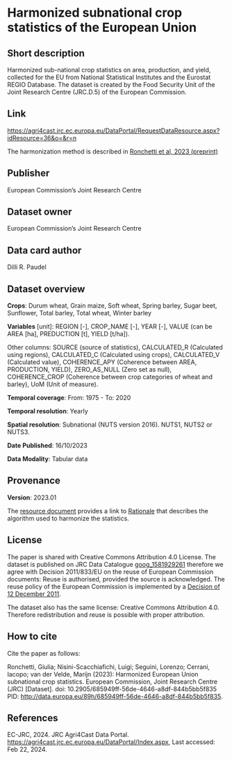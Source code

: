 # Harmonized subnational crop statistics of the European Union

## Short description
Harmonized sub-national crop statistics on area, production, and yield, collected for the EU from National Statistical Institutes and the Eurostat REGIO Database. The dataset is created by the Food Security Unit of the Joint Research Centre (JRC.D.5) of the European Commission.

## Link
https://agri4cast.jrc.ec.europa.eu/DataPortal/RequestDataResource.aspx?idResource=36&o=&r=n

The harmonization method is described in [Ronchetti et al, 2023 (preprint)](https://essd.copernicus.org/preprints/essd-2023-439/essd-2023-439.pdf)

## Publisher
European Commission’s Joint Research Centre

## Dataset owner
European Commission’s Joint Research Centre

## Data card author
Dilli R. Paudel

## Dataset overview
**Crops**: Durum wheat, Grain maize, Soft wheat, Spring barley, Sugar beet, Sunflower, Total barley, Total wheat, Winter barley

**Variables** [unit]: REGION [-], CROP_NAME [-], YEAR [-], VALUE (can be AREA [ha], PREDUCTION [t], YIELD [t/ha]).

Other columns: SOURCE (source of statistics), CALCULATED_R (Calculated using regions), CALCULATED_C (Calculated using crops), CALCULATED_V (Calculated value), COHERENCE_APY (Coherence between AREA, PRODUCTION, YIELD), ZERO_AS_NULL (Zero set as null), COHERENCE_CROP (Coherence between crop categories of wheat and barley), UoM (Unit of measure).

**Temporal coverage**: From: 1975 - To: 2020

**Temporal resolution**: Yearly

**Spatial resolution**: Subnational (NUTS version 2016). NUTS1, NUTS2 or NUTS3.

**Date Published**: 16/10/2023

**Data Modality**: Tabular data

## Provenance
**Version**: 2023.01

The [resource document](https://agri4cast.jrc.ec.europa.eu/DataPortal/Resource_Files/PDF_Documents/36.pdf) provides a link to [Rationale](https://agri4cast.jrc.ec.europa.eu/DataPortal/Resource_Files/SupportFiles/36/Rationale.zip) that describes the algorithm used to harmonize the statistics.

## License 
The paper is shared with Creative Commons Attribution 4.0 License. The dataset is published on JRC Data Catalogue [goog_1581929261](https://data.jrc.ec.europa.eu/dataset/685949ff-56de-4646-a8df-844b5bb5f835) therefore we agree with Decision 2011/833/EU on the reuse of European Commission documents: Reuse is authorised, provided the source is acknowledged. The reuse policy of the European Commission is implemented by a [Decision of 12 December 2011](https://eur-lex.europa.eu/legal-content/EN/TXT/?uri=CELEX:32011D0833).

The dataset also has the same license: Creative Commons Attribution 4.0. Therefore redistribution and reuse is possible with proper attribution.

## How to cite
Cite the paper as follows:

Ronchetti, Giulia; Nisini-Scacchiafichi, Luigi; Seguini, Lorenzo; Cerrani, Iacopo; van der Velde, Marijn (2023): Harmonized European Union subnational crop statistics. European Commission, Joint Research Centre (JRC) [Dataset]. doi: 10.2905/685949ff-56de-4646-a8df-844b5bb5f835 PID: http://data.europa.eu/89h/685949ff-56de-4646-a8df-844b5bb5f835.

## References
EC-JRC, 2024. JRC Agri4Cast Data Portal. https://agri4cast.jrc.ec.europa.eu/DataPortal/Index.aspx, Last accessed: Feb 22, 2024.